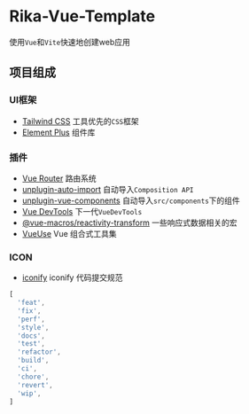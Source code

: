 # Rika-Vue-Template

使用`Vue`和`Vite`快速地创建web应用

## 项目组成

### UI框架

* [Tailwind CSS](https://tailwindcss.com/) 工具优先的`CSS`框架
* [Element Plus](https://element-plus.org/zh-CN/) 组件库

### 插件

* [Vue Router](https://router.vuejs.org/zh/) 路由系统
* [unplugin-auto-import](https://github.com/unplugin/unplugin-auto-import) 自动导入`Composition API`
* [unplugin-vue-components](https://github.com/unplugin/unplugin-vue-components) 自动导入`src/components`下的组件
* [Vue DevTools](https://devtools-next.vuejs.org/) 下一代`VueDevTools`
* [@vue-macros/reactivity-transform](https://vue-macros.dev/zh-CN/features/reactivity-transform.html) 一些响应式数据相关的宏
* [VueUse](https://vueuse.org/) Vue 组合式工具集

### ICON

* [iconify](https://iconify.design/) iconify
代码提交规范

```js
[
  'feat',
  'fix',
  'perf',
  'style',
  'docs',
  'test',
  'refactor',
  'build',
  'ci',
  'chore',
  'revert',
  'wip',
]
```
